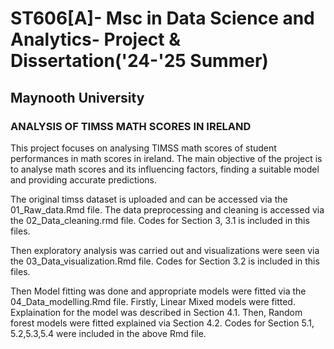 #  ST606[A]- Msc in Data Science and Analytics- Project & Dissertation('24-'25 Summer)
##  Maynooth University

###  ANALYSIS OF TIMSS MATH SCORES IN IRELAND

This project focuses on analysing TIMSS math scores of student performances in math scores in ireland.
The main objective of the project is to analyse math scores and its influencing factors, finding a suitable model and providing accurate predictions.

The original timss dataset is uploaded and can be accessed via the 01_Raw_data.Rmd file.
The data preprocessing and cleaning is accessed via the 02_Data_cleaning.rmd file.
Codes for Section 3, 3.1 is included in this files.

Then exploratory analysis was carried out and visualizations were seen via the 03_Data_visualization.Rmd file.
Codes for Section 3.2 is included in this files.

Then Model fitting was done and appropriate models were fitted via the 04_Data_modelling.Rmd file. 
Firstly, Linear Mixed models were fitted. Explaination for the model was described in Section 4.1. Then, Random forest models were fitted explained via Section 4.2.
Codes for Section 5.1, 5.2,5.3,5.4 were included in the above Rmd file.




